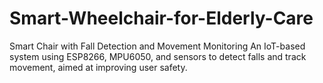 # Smart-Wheelchair-for-Elderly-Care
Smart Chair with Fall Detection and Movement Monitoring An IoT-based system using ESP8266, MPU6050, and sensors to detect falls and track movement, aimed at improving user safety.
